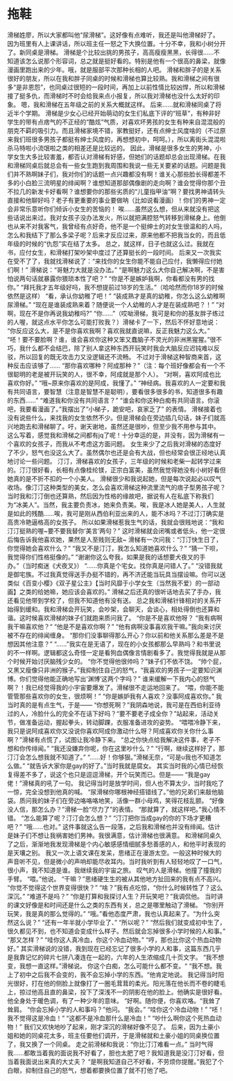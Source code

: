 
# 


# 拖鞋
   滑梯姓廖，所以大家都叫他“尿滑梯”。这好像有点难听，我还是叫他滑梯好了。
   因为班里有人上课讲话，所以班主任一怒之下大换位置。十分不幸，我和小树分开了。新同桌是滑梯。
   滑梯是个比较出挑的男孩子，高高瘦瘦黑黑，长得很……不知道该怎么说那个形容词，总之就是挺好看的。特别是他有一个很高的鼻梁，就像漫画里跑出来的少年。哦，就是服部平次那种长相的人吧。
   滑梯和胖子的是关系很好的朋友，所以在我和胖子同桌的时候和滑梯也算比较熟。我和滑梯之间有很多“是非恩怨”，也同桌过很短的一段时间，再加上以前性情比较凶悍，所以和滑梯接了挺多仇，而滑梯时不时会给我来点小报复，所以我对滑梯也没什么太好的印象。
   嗯，我和滑梯在五年级之前的关系大概就这样。
   后来……就和滑梯同桌了将近半个学期。
   滑梯是少女心已经开始萌动的女生们私底下评的“班草”，有种非好学生的带有点痞气的不正经的“酷炫”气质，对喜欢坏男孩的女生有种来自混混般的朋克不羁的吸引力。而且滑梯家境不错，家教挺好，还有点绅士风度啥的（不过原来我们班很多男孩子都挺有绅士风度的，再想想初中，呵呵。），所以离街头混混啦杀马特啦小流氓啦之类的相差还是比较远的。
   因此，滑梯是很多女生的男神，小学女生大多比较害羞，都否认对滑梯有好感，但她们的话题却总会出现滑梯。在我和滑梯同桌后就总会有一些女生跑到我周围和我说一些无关要紧的话题。问题是我们并不熟啊妹子们，我对你们的话题一点兴趣都没有啊！谁关心那些脸长得都差不多的小白脸三流明星的绯闻啊？谁想知道那部偶像剧的走向啊？谁会觉得你那个丑不拉几的新发卡好看啊？谁想要你的那些劣质的“儿童指甲油”啊？要找男神请转头直接和他聊好吗？老子有更重要的事业要做呐（比如说看漫画）！你们的男神一定会非常乐意听你们倾诉小女生的苦恼的！
   唉……虽然这么想，但从来就没有把这些话说出来过。我对女孩子没办法发火，所以就把满腔怒气转移到滑梯身上。他倒也从来不对我客气，我曾经有点好奇，他不是一个挺绅士的对女生很温和的人吗，怎么和我结下了那么多梁子呢？后来才反应过来，原来他都不把我当女的，而且低年级的时候的“仇怨”实在结了太多。
   总之，就这样，日子也就这么过。我就在书，应付女生，和滑梯打架吵架中度过了还算挺长的一段时间。
   后来又一次我实在受不了了，我就找滑梯说了：“来找你的女生你能不能自己应付，我懒得应付她们啊！”
   滑梯说：“哥魅力大就是没办法。”
   “是啊魅力这么大你自己解决啊，不是害怕说两句话就暴露你猥琐本性了吧？”
   “你是不是嫉妒我啊，你看都没有男的找你。”
   “拜托我才五年级好吗，我不想提前过18岁的生活。”（哈哈然而你18岁的时候依然是这样）
   “看，承认你幼稚了吧！”
   “装成熟才是真的幼稚，你怎么这么幼稚啊尿滑梯。”
   “现在是谁装成熟来着？随便说一个人幼稚的人才是在装成熟吧？！”
   “对啊，现在不是你再说我幼稚吗?”
   “你……”（哎呦滑梯，我可是和你的基友胖子练过的人喔，就这点水平你怎么可能打败我？）滑梯卡了一下，然后不怀好意地说：
   “你反应这么大，是不是你喜欢我啊？喜欢我就直说嘛，反正我魅力这么大。”
   “呸！要不要脸啊？谁，谁会喜欢你这种又笨又蠢脑子不灵光的非洲黑猩猩。”很不巧，我什么都不会结巴，除了别人拿这种东西开玩笑时我会大脑反应迟钝难以反驳，所以回复的既无攻击力又没逻辑还不流畅。
   不过对于滑梯这种智商来首，这种反击应该够了……
   “那你喜欢哪种？阿成那种？”（注：每个班好像都会有一个不很聪明的老是被开玩笑的人，很不幸，阿成就是那个人）。
   “对啊，喜欢阿成也比喜欢你好。”
   “哦~原来你喜欢的是阿成，我懂了。”
   “神经病。我喜欢的人一定要和我有共同语言，要智慧（注意是智慧不是聪明），要看很多很多的书，知道很多有趣的东西……”
   “难道我和你没有共同语言？”
   “谁会和你这种白痴有共同语言。你滚吧，我要看漫画了。”我摆出了“小梯子，跪安吧，哀家乏了” 的表情。
   滑梯接着也没有说些什么，来找我的女生依然不少。但是滑梯会在旁边插几句话，妹子们就高兴地跑去和滑梯聊了。吁，谢天谢地，虽然还是很吵，但至少我不用参与其中。
   这么写着，感觉我和滑梯之间都有jq了呢！十分幸运的是，并没有，因为滑梯有一个喜欢的女孩子，而我从不考虑这方面问题。
   女生来少了之后我对滑梯的态度好了不少，怒气也没这么大了。虽然偶尔也还是会有大战，但也经常会很正经地认真地讨论一些问题。
   汀汀，滑梯喜欢的女孩子，三年级的时候和老柴一起转学过来的。汀汀很好看，长相有点像桂纶镁，正宗白富美，虽然我觉得她没有小树好看但她真的是不折不扣的一个小美人。
   滑梯很少和我说起她，但是每次说起必以叹气收场。像汀汀这种类型的美女，怎么会喜欢滑梯这种流里流气的痞子型男孩子呢？
   当时我和汀汀倒也还算熟，然后因为性格的缘故吧，据说有人在私底下称我们为“冰美人”。当然，我主要负责冰，她来负责美。唉，我是冰人她是美人，人生就是如此的残酷……唉，我可是刚从西伯利亚出来的人，能不冰吗？不过汀汀确实是高贵冷艳逼格高的女孩子。
   所以如果滑梯惹我生气的话，我就会很贱地说：“我和汀汀挺熟的喔~要不要我替你‘美言’两句？”
   这时滑梯就会闭嘴或者低头，他一定很后悔告诉我他喜欢她，果然是人至贱则无敌~
   滑梯有一次问我：“汀汀快生日了，你觉得她会喜欢什么？”
   “我又不是汀汀，我怎么知道她喜欢什么？”
   “猜一下呗，我觉得你们性格挺像的。”
   “谢谢你这么夸我，如果是我的话想要犬夜叉的手办。”（当时痴迷《犬夜叉》）
   “……你真是个宅女。找你真是问错人了。”
   “没错我就是御宅族。不过我真觉得送手办挺不错的，再不济还能当玩具当摆设嘛。你可以送类似《百变小樱》《双子星公主》【当时风靡于小学女生（当然我不爱）的一部动画】之类的给她嘛，她应该会喜欢的。”
滑梯之后还真的很听话地去买了手办，我还看见他带到学校了，但我不知道他有没有送。
总之我和滑梯针锋相对的关系开始得到缓和。我和滑梯会开玩笑，会吵架，会聊天，会谈心，相处得倒也还算和谐。这时候喜欢滑梯的妹子们就跑来质问我了。
“你是不是喜欢他呀？
“我有病啊我干嘛喜欢他？“
“他是不是喜欢你啊？”
“他有病啊没事喜欢我干嘛。”我向来讨厌被不存在的绯闻缠身。
“那你们没事聊得那么开心？你以前和他关系那么差是不是想因其他注意？”
“……”我实在是无语了，现在的小女孩都那么早熟吗？和书里说的不一样啊。逻辑都这么奇怪一定是看狗血偶像言情剧看多了。我觉得我就是从那个时候开始讨厌脑残少女的。
“你不觉得他很帅吗？”妹子们不依不饶。
“帅个屁，又黑又瘦像只非洲的猴子。”我抑制住自己的怒气，“我喜欢的男孩子一定要知识渊博。你们觉得他能正确地写出‘渊博’这两个字吗？”
谁来缓解一下我内心的怒气啊？！我已经觉得我的小宇宙要爆发了。滑梯很不走运地回来了。
“喂，你能不能管管那些喜欢你的女生，很烦啊！”
“你是嫉妒我有人喜欢？没事阿成喜欢你。”
我当时真的是有点生气，于是——
“你想死啊？”我阴森地说，我可是在西伯利亚待过的人，冷脸什么的完全不在话下好吗？“要不要老子成全你？”站起来，活动关节，做准备运动，握起拳头，转动脚踝，衣服准备进攻的姿势。
“喂喂冷静下来，我只是说阿成喜欢你又没说你喜欢阿成你激动什么呀？阿成喜欢你关你什么事啊？”滑梯有点慌了，试图让我冷静下来。
“总之你快点给我解决这件事，老子不想和你传绯闻。”
“我还没嫌弃你呢，你在这里吵什么？”
“行啊，继续这样好了，那汀汀会怎么想我就不知道了。”
“……好！你够狠。”滑梯无奈，“可是u我也不知道怎么做。”
“就告诉大家你是gay的好了。”当时我就是腐女。
其实当时我的心情已经恢复得差不多了，说这个也只是逗逗滑梯，开个玩笑而已。但是——
“我是gay佬！”滑梯真的吼了一句。
我记得当时是放学时间，但人也不算太少，当时我吃了一惊，完全没想到他真的喊。
“尿滑梯你哪根神经搭错线了。”他的兄弟们来敲他脑袋。质问我的妹子们在旁边咯咯咯地笑，活像一群小母鸡，笑得花枝乱颤。
“好像没人信，那怎么办？”滑梯一脸“尽力了”的表情。
“那就算了，就这样吧。”我心情不错。
“怎么能算了呢？汀汀会怎么想？”
“汀汀把你当成gay的你的下场才更糟吧？”
“哦……也对。”
这件事就这么告一段落，之后我和滑梯也并没有绯闻。估计是妹子们不想让我祸害她们男神。我很满意，估计滑梯也很满意。
和滑梯同桌久了之后，渐渐地我发现滑梯是个内心敏感感情细腻多愁善感的人，和他平时表现的是天壤之别。
我又一次上语文课在发呆，思绪正在漫游太空。一般这种时候大的声音听不见，但是微小的声响却能尽收耳内。当时我听到有人轻轻地叹了一口气，很小声，我不知道是谁。我继续我的宇宙之旅。
叹气的人是滑梯。他撞了撞我的手臂。
“喂。”他说。
“干嘛？”思绪硬生生的被从其他地方扯回来的我有点不高兴。
“你觉不觉得这个世界变得很快？”
“啥？”我有点吃惊，“你什么时候转性了？这么深沉。”
“难道不是吗？”
“你是打算和我探讨人生？开玩笑吧？”我调侃他。
当时讲的课文好像是和时间还是什么之类的东西有关，总之是哪里触动了滑梯。
“你别开玩笑，我是真的那么觉得的。”
“哦。”看他态度严肃，我也认真起来了。“为什么突然这么说？”
“还有一年半就小学毕业了、”
“所以呢？”
“然后我们就变成初中生了，很久都见不到，也不知道会变成什么样子。然后就会忘掉很多小学时候的人和事。”
“那又怎样？”
“哇你这人真冷血，你这个冷血动物。”
“哼，那也比你这个热血动物好。”
其实滑梯说的没错，我到现在已经忘记了很多小学的人和事，这篇东西几乎是我靠记忆的碎片七拼八凑连在一起的，六年的人生浓缩成几十页文字。
“我不想变，我想一直这样。”滑梯说。
你这个白痴，怎么可能什么都不变。“
“我不想。我上了初中之后我不会变的，我不会忘掉小学的东西。“他肯定地说。
我记得当时阳光很好，打在他的侧脸上就像打了一圈毛茸茸的柔光。阳光落在他长而不卷的睫毛上，掠过他高且直的鼻梁，投下了深浅不一的阴影在他的脸上。他确实是很好看。他全身处于暖色调，有了一种少年的意味。
“好啊。随你便，你喜欢咯。“我耸了耸肩。
“你会忘掉小学的人和事吗？”他问。
“我会。”
“哇你这个冷血动物！”
“呸！我不觉得这是冷血！”
“这都不是冷血那什么是冷血！”
“吵什么啊你这个死热血动物！”
我们又欢快地吵了起来，刚才深沉的滑梯好像不见了。
后来，因为土豪小姐和她的同桌花太多，班主任要他们调开，于是滑梯就和土豪小姐的同桌换位置了，我又换了一个同桌。
走之前滑梯和我说：“你比汀汀难看一点。”
当时气得我……都敢当着我的面说我不好看了，胆也太肥了吧？我知道我是没汀汀好看，但当着我面说出来真的大丈夫？
“是啊我知道自己不好看，不劳烦你提醒。”我犯了个白眼，抑制住自己的怒气，想着都要换位置了就不打他了吧。

